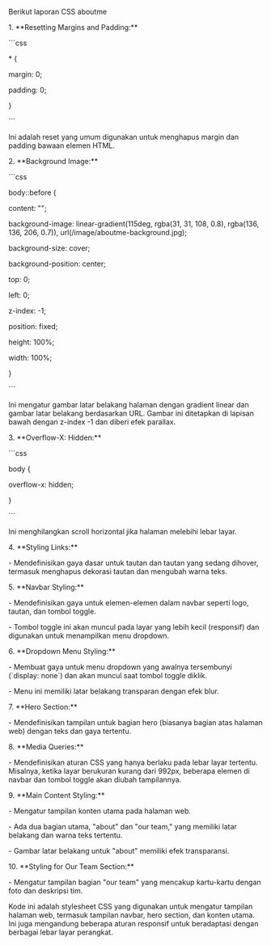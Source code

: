 Berikut laporan CSS aboutme

1\. \*\*Resetting Margins and Padding:\*\*

\`\`\`css

\* {

margin: 0;

padding: 0;

}

\`\`\`

Ini adalah reset yang umum digunakan untuk menghapus margin dan padding
bawaan elemen HTML.

2\. \*\*Background Image:\*\*

\`\`\`css

body::before {

content: \"\";

background-image: linear-gradient(115deg, rgba(31, 31, 108, 0.8),
rgba(136, 136, 206, 0.7)), url(/image/aboutme-background.jpg);

background-size: cover;

background-position: center;

top: 0;

left: 0;

z-index: -1;

position: fixed;

height: 100%;

width: 100%;

}

\`\`\`

Ini mengatur gambar latar belakang halaman dengan gradient linear dan
gambar latar belakang berdasarkan URL. Gambar ini ditetapkan di lapisan
bawah dengan z-index -1 dan diberi efek parallax.

3\. \*\*Overflow-X: Hidden:\*\*

\`\`\`css

body {

overflow-x: hidden;

}

\`\`\`

Ini menghilangkan scroll horizontal jika halaman melebihi lebar layar.

4\. \*\*Styling Links:\*\*

\- Mendefinisikan gaya dasar untuk tautan dan tautan yang sedang
dihover, termasuk menghapus dekorasi tautan dan mengubah warna teks.

5\. \*\*Navbar Styling:\*\*

\- Mendefinisikan gaya untuk elemen-elemen dalam navbar seperti logo,
tautan, dan tombol toggle.

\- Tombol toggle ini akan muncul pada layar yang lebih kecil (responsif)
dan digunakan untuk menampilkan menu dropdown.

6\. \*\*Dropdown Menu Styling:\*\*

\- Membuat gaya untuk menu dropdown yang awalnya tersembunyi (\`display:
none\`) dan akan muncul saat tombol toggle diklik.

\- Menu ini memiliki latar belakang transparan dengan efek blur.

7\. \*\*Hero Section:\*\*

\- Mendefinisikan tampilan untuk bagian hero (biasanya bagian atas
halaman web) dengan teks dan gaya tertentu.

8\. \*\*Media Queries:\*\*

\- Mendefinisikan aturan CSS yang hanya berlaku pada lebar layar
tertentu. Misalnya, ketika layar berukuran kurang dari 992px, beberapa
elemen di navbar dan tombol toggle akan diubah tampilannya.

9\. \*\*Main Content Styling:\*\*

\- Mengatur tampilan konten utama pada halaman web.

\- Ada dua bagian utama, \"about\" dan \"our team,\" yang memiliki latar
belakang dan warna teks tertentu.

\- Gambar latar belakang untuk \"about\" memiliki efek transparansi.

10\. \*\*Styling for Our Team Section:\*\*

\- Mengatur tampilan bagian \"our team\" yang mencakup kartu-kartu
dengan foto dan deskripsi tim.

Kode ini adalah stylesheet CSS yang digunakan untuk mengatur tampilan
halaman web, termasuk tampilan navbar, hero section, dan konten utama.
Ini juga mengandung beberapa aturan responsif untuk beradaptasi dengan
berbagai lebar layar perangkat.
